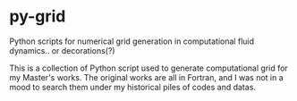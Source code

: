 # py-grid
Python scripts for numerical grid generation in computational fluid dynamics.. or decorations(?)

This is a collection of Python script used to generate computational grid for my Master's works. The original works are all in
Fortran, and I was not in a mood to search them under my historical piles of codes and datas. 
